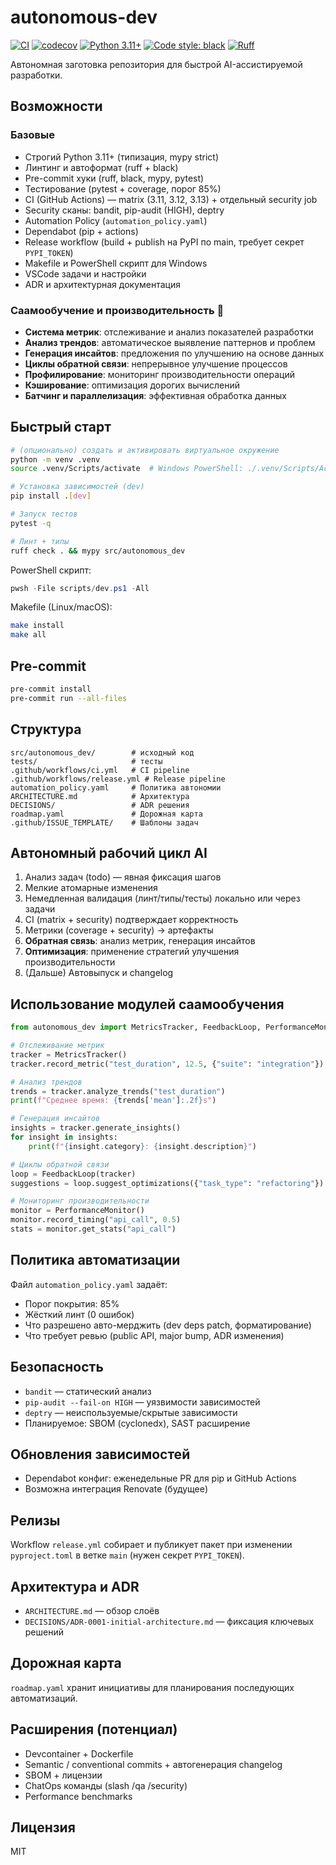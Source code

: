# autonomous-dev

[![CI](https://github.com/rissottipaul-boop/AI-PRO/actions/workflows/ci.yml/badge.svg)](https://github.com/rissottipaul-boop/AI-PRO/actions/workflows/ci.yml)
[![codecov](https://codecov.io/gh/rissottipaul-boop/AI-PRO/branch/main/graph/badge.svg)](https://codecov.io/gh/rissottipaul-boop/AI-PRO)
[![Python 3.11+](https://img.shields.io/badge/python-3.11+-blue.svg)](https://www.python.org/downloads/)
[![Code style: black](https://img.shields.io/badge/code%20style-black-000000.svg)](https://github.com/psf/black)
[![Ruff](https://img.shields.io/endpoint?url=https://raw.githubusercontent.com/astral-sh/ruff/main/assets/badge/v2.json)](https://github.com/astral-sh/ruff)

Автономная заготовка репозитория для быстрой AI-ассистируемой разработки.

## Возможности

### Базовые
- Строгий Python 3.11+ (типизация, mypy strict)
- Линтинг и автоформат (ruff + black)
- Pre-commit хуки (ruff, black, mypy, pytest)
- Тестирование (pytest + coverage, порог 85%)
- CI (GitHub Actions) — matrix (3.11, 3.12, 3.13) + отдельный security job
- Security сканы: bandit, pip-audit (HIGH), deptry
- Automation Policy (`automation_policy.yaml`)
- Dependabot (pip + actions)
- Release workflow (build + publish на PyPI по main, требует секрет `PYPI_TOKEN`)
- Makefile и PowerShell скрипт для Windows
- VSCode задачи и настройки
- ADR и архитектурная документация

### Саамообучение и производительность 🚀
- **Система метрик**: отслеживание и анализ показателей разработки
- **Анализ трендов**: автоматическое выявление паттернов и проблем
- **Генерация инсайтов**: предложения по улучшению на основе данных
- **Циклы обратной связи**: непрерывное улучшение процессов
- **Профилирование**: мониторинг производительности операций
- **Кэширование**: оптимизация дорогих вычислений
- **Батчинг и параллелизация**: эффективная обработка данных

## Быстрый старт

```bash
# (опционально) создать и активировать виртуальное окружение
python -m venv .venv
source .venv/Scripts/activate  # Windows PowerShell: ./.venv/Scripts/Activate.ps1

# Установка зависимостей (dev)
pip install .[dev]

# Запуск тестов
pytest -q

# Линт + типы
ruff check . && mypy src/autonomous_dev
```

PowerShell скрипт:

```powershell
pwsh -File scripts/dev.ps1 -All
```

Makefile (Linux/macOS):

```bash
make install
make all
```

## Pre-commit

```bash
pre-commit install
pre-commit run --all-files
```

## Структура

```text
src/autonomous_dev/        # исходный код
tests/                     # тесты
.github/workflows/ci.yml   # CI pipeline
.github/workflows/release.yml # Release pipeline
automation_policy.yaml     # Политика автономии
ARCHITECTURE.md            # Архитектура
DECISIONS/                 # ADR решения
roadmap.yaml               # Дорожная карта
.github/ISSUE_TEMPLATE/    # Шаблоны задач
```

## Автономный рабочий цикл AI

1. Анализ задач (todo) — явная фиксация шагов
2. Мелкие атомарные изменения
3. Немедленная валидация (линт/типы/тесты) локально или через задачи
4. CI (matrix + security) подтверждает корректность
5. Метрики (coverage + security) → артефакты
6. **Обратная связь**: анализ метрик, генерация инсайтов
7. **Оптимизация**: применение стратегий улучшения производительности
8. (Дальше) Автовыпуск и changelog

## Использование модулей саамообучения

```python
from autonomous_dev import MetricsTracker, FeedbackLoop, PerformanceMonitor

# Отслеживание метрик
tracker = MetricsTracker()
tracker.record_metric("test_duration", 12.5, {"suite": "integration"})

# Анализ трендов
trends = tracker.analyze_trends("test_duration")
print(f"Среднее время: {trends['mean']:.2f}s")

# Генерация инсайтов
insights = tracker.generate_insights()
for insight in insights:
    print(f"{insight.category}: {insight.description}")

# Циклы обратной связи
loop = FeedbackLoop(tracker)
suggestions = loop.suggest_optimizations({"task_type": "refactoring"})

# Мониторинг производительности
monitor = PerformanceMonitor()
monitor.record_timing("api_call", 0.5)
stats = monitor.get_stats("api_call")
```

## Политика автоматизации

Файл `automation_policy.yaml` задаёт:

- Порог покрытия: 85%
- Жёсткий линт (0 ошибок)
- Что разрешено авто-мерджить (dev deps patch, форматирование)
- Что требует ревью (public API, major bump, ADR изменения)

## Безопасность

- `bandit` — статический анализ
- `pip-audit --fail-on HIGH` — уязвимости зависимостей
- `deptry` — неиспользуемые/скрытые зависимости
- Планируемое: SBOM (cyclonedx), SAST расширение

## Обновления зависимостей

- Dependabot конфиг: еженедельные PR для pip и GitHub Actions
- Возможна интеграция Renovate (будущее)

## Релизы

Workflow `release.yml` собирает и публикует пакет при изменении `pyproject.toml` в ветке `main` (нужен секрет `PYPI_TOKEN`).

## Архитектура и ADR

- `ARCHITECTURE.md` — обзор слоёв
- `DECISIONS/ADR-0001-initial-architecture.md` — фиксация ключевых решений

## Дорожная карта

`roadmap.yaml` хранит инициативы для планирования последующих автоматизаций.

## Расширения (потенциал)

- Devcontainer + Dockerfile
- Semantic / conventional commits + автогенерация changelog
- SBOM + лицензии
- ChatOps команды (slash /qa /security)
- Performance benchmarks

## Лицензия

MIT
